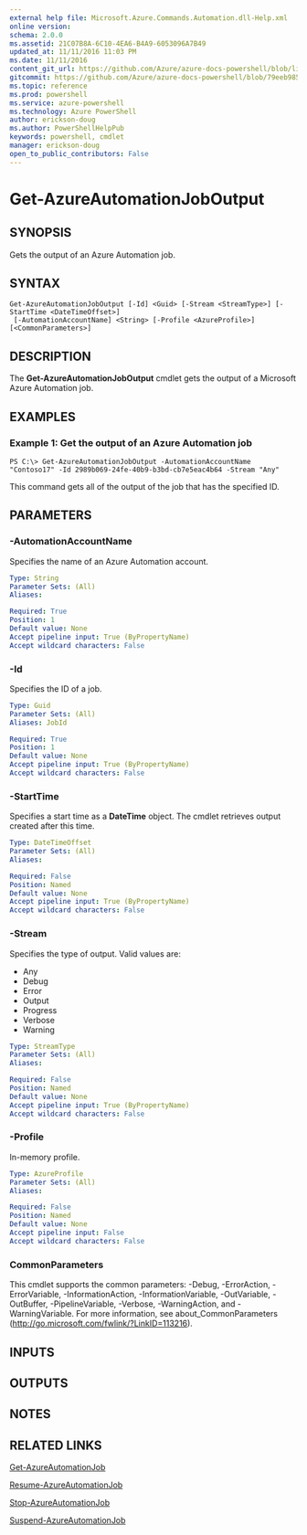 ```yaml
---
external help file: Microsoft.Azure.Commands.Automation.dll-Help.xml
online version: 
schema: 2.0.0
ms.assetid: 21C07B8A-6C10-4EA6-B4A9-6053096A7B49
updated_at: 11/11/2016 11:03 PM
ms.date: 11/11/2016
content_git_url: https://github.com/Azure/azure-docs-powershell/blob/live/azureps-cmdlets-docs/ServiceManagement/Azure.Automation/v0.9.8/Get-AzureAutomationJobOutput.md
gitcommit: https://github.com/Azure/azure-docs-powershell/blob/79eeb985ea480979357fb4695832a0c3d29a48bf/azureps-cmdlets-docs/ServiceManagement/Azure.Automation/v0.9.8/Get-AzureAutomationJobOutput.md
ms.topic: reference
ms.prod: powershell
ms.service: azure-powershell
ms.technology: Azure PowerShell
author: erickson-doug
ms.author: PowerShellHelpPub
keywords: powershell, cmdlet
manager: erickson-doug
open_to_public_contributors: False
---
```


# Get-AzureAutomationJobOutput

## SYNOPSIS
Gets the output of an Azure Automation job.

## SYNTAX

```
Get-AzureAutomationJobOutput [-Id] <Guid> [-Stream <StreamType>] [-StartTime <DateTimeOffset>]
 [-AutomationAccountName] <String> [-Profile <AzureProfile>] [<CommonParameters>]
```

## DESCRIPTION
The **Get-AzureAutomationJobOutput** cmdlet gets the output of a Microsoft Azure Automation job.

## EXAMPLES

### Example 1: Get the output of an Azure Automation job
```
PS C:\> Get-AzureAutomationJobOutput -AutomationAccountName "Contoso17" -Id 2989b069-24fe-40b9-b3bd-cb7e5eac4b64 -Stream "Any"
```

This command gets all of the output of the job that has the specified ID.

## PARAMETERS

### -AutomationAccountName
Specifies the name of an Azure Automation account.

```yaml
Type: String
Parameter Sets: (All)
Aliases: 

Required: True
Position: 1
Default value: None
Accept pipeline input: True (ByPropertyName)
Accept wildcard characters: False
```

### -Id
Specifies the ID of a job.

```yaml
Type: Guid
Parameter Sets: (All)
Aliases: JobId

Required: True
Position: 1
Default value: None
Accept pipeline input: True (ByPropertyName)
Accept wildcard characters: False
```

### -StartTime
Specifies a start time as a **DateTime** object.
The cmdlet retrieves output created after this time.

```yaml
Type: DateTimeOffset
Parameter Sets: (All)
Aliases: 

Required: False
Position: Named
Default value: None
Accept pipeline input: True (ByPropertyName)
Accept wildcard characters: False
```

### -Stream
Specifies the type of output.
Valid values are: 

- Any
- Debug
- Error
- Output
- Progress
- Verbose
- Warning

```yaml
Type: StreamType
Parameter Sets: (All)
Aliases: 

Required: False
Position: Named
Default value: None
Accept pipeline input: True (ByPropertyName)
Accept wildcard characters: False
```

### -Profile
In-memory profile.

```yaml
Type: AzureProfile
Parameter Sets: (All)
Aliases: 

Required: False
Position: Named
Default value: None
Accept pipeline input: False
Accept wildcard characters: False
```

### CommonParameters
This cmdlet supports the common parameters: -Debug, -ErrorAction, -ErrorVariable, -InformationAction, -InformationVariable, -OutVariable, -OutBuffer, -PipelineVariable, -Verbose, -WarningAction, and -WarningVariable. For more information, see about_CommonParameters (http://go.microsoft.com/fwlink/?LinkID=113216).

## INPUTS

## OUTPUTS

## NOTES

## RELATED LINKS

[Get-AzureAutomationJob](xref:ServiceManagement/Azure.Automation/v0.9.8/Get-AzureAutomationJob.md)

[Resume-AzureAutomationJob](xref:ServiceManagement/Azure.Automation/v0.9.8/Resume-AzureAutomationJob.md)

[Stop-AzureAutomationJob](xref:ServiceManagement/Azure.Automation/v0.9.8/Stop-AzureAutomationJob.md)

[Suspend-AzureAutomationJob](xref:ServiceManagement/Azure.Automation/v0.9.8/Suspend-AzureAutomationJob.md)


